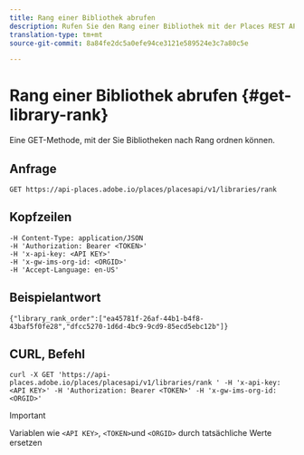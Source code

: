 ```yaml
---
title: Rang einer Bibliothek abrufen
description: Rufen Sie den Rang einer Bibliothek mit der Places REST API ab.
translation-type: tm+mt
source-git-commit: 8a84fe2dc5a0efe94ce3121e589524e3c7a80c5e

---
```



# Rang einer Bibliothek abrufen {#get-library-rank}

Eine GET-Methode, mit der Sie Bibliotheken nach Rang ordnen können.

## Anfrage

`GET https://api-places.adobe.io/places/placesapi/v1/libraries/rank`

## Kopfzeilen

```
-H Content-Type: application/JSON  
-H 'Authorization: Bearer <TOKEN>'  
-H 'x-api-key: <API KEY>'  
-H 'x-gw-ims-org-id: <ORGID>'  
-H 'Accept-Language: en-US'
```

## Beispielantwort

```
{"library_rank_order":["ea45781f-26af-44b1-b4f8-43baf5f0fe28","dfcc5270-1d6d-4bc9-9cd9-85ecd5ebc12b"]}
```

## CURL, Befehl

```
curl -X GET 'https://api-places.adobe.io/places/placesapi/v1/libraries/rank ' -H 'x-api-key: <API KEY>' -H 'Authorization: Bearer <TOKEN>' -H 'x-gw-ims-org-id: <ORGID>'
```

>[!IMPORTANT]
>
>Variablen wie `<API KEY>`, `<TOKEN>`und `<ORGID>` durch tatsächliche Werte ersetzen

